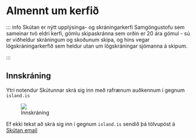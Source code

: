 # Almennt um kerfið

::: info Skútan
 er nýtt upplýsinga- og skráningarkerfi Samgöngustofu sem sameinar tvö eldri kerfi, gömlu skipaskránna sem orðin er 20 ára gömul - sú er viðheldur skráningum og skoðunum skipa, og hins vegar lögskráningarkerfið sem heldur utan um lögskráningar sjómanna á skipum.

<!-- Við sem höfum unnið að kerfinu undanfarin ár erum orðin mjög spennt fyrir því sem framundan er, því von okkar er að þetta viðamikla kerfi muni aðstoða okkur við alla framkvæmd skoðana og skráningu skipa í framtíðinni.

Við minnum á að kerfið er enn í þróun og spurningar og ábendingar vinsamlegast  sendar á skutan@samgongustofa.is.  -->
:::

## Innskráning

Ytri notendur Skútunnar skrá sig inn með rafrænum auðkennum í gegnum `island.is`

<figure>
  <img src='/almennt/images/innskra.png'>
  <figcaption>Innskráning</figcaption>
</figure> 

Ef ekki tekst að skrá sig inn í gegnum `island.is` sendið þá tölvupóst á [Skútan email](mailto:skutan@samgongustofa.is)



<!-- 
# Skútan - lau 26.3.23

## Lögskrániging

> Helgi, Halldóra, Jón


## Notendasögur

- Mæla fjölda músasmella og tíma fyrir eftirfarandi notendasögu (e. use case) ----

> Endurútgáfa á skírteini

> Fyrirspurn: fj. siglingadaga á ---- farþegaskipi

## Halldóra
 
- 
- 
- 

## Helgi

- 
-  -->